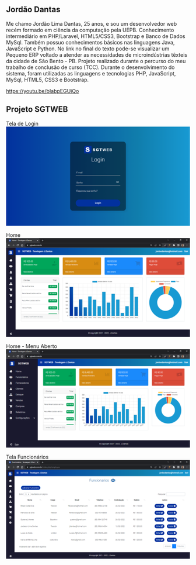 ## Jordão Dantas



Me chamo Jordão Lima Dantas, 25 anos, e sou um desenvolvedor web recém formado em ciência da computação pela UEPB. Conhecimento intermediário em PHP/Laravel, HTML5/CSS3, Bootstrap e Banco de Dados MySql. Também possuo conhecimentos básicos nas linguagens Java, JavaScript e Python.  No link no final do texto pode-se visualizar um Pequeno ERP voltado a atender as necessidades de microindústrias têxteis da cidade de São Bento - PB. Projeto realizado durante o percurso do meu trabalho de conclusão de curso (TCC). Durante o desenvolvimento do sistema, foram utilizadas as linguagens e tecnologias PHP, JavaScript, MySql, HTML5, CSS3 e Bootstrap.

https://youtu.be/bIabpEGUiQo

## Projeto SGTWEB

<p> Tela de Login
<img src="assets/img/tela-login.png">

<p> Home
<img src="assets/img/home menu fechado.png">

<p> Home - Menu Aberto
<img src="assets/img/tela home - menu aberto.png">

<p> Tela Funcionários
<img src="assets/img/tele funcionarios.png">


